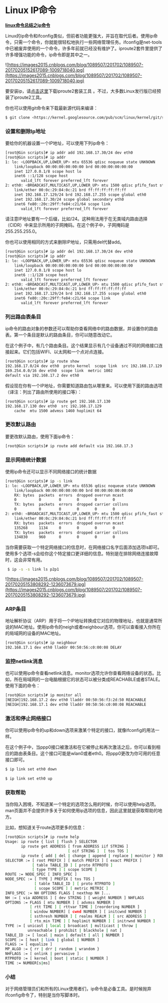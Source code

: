 

# Linux IP命令

**[linux命令总结之ip命令](https://www.cnblogs.com/ginvip/p/6367803.html)**

Linux的ip命令和ifconfig类似，但前者功能更强大，并旨在取代后者。使用ip命令，只需一个命令，你就能很轻松地执行一些网络管理任务。ifconfig是net-tools中已被废弃使用的一个命令，许多年前就已经没有维护了。iproute2套件里提供了许多增强功能的命令，ip命令即是其中之一。

![https://images2015.cnblogs.com/blog/1089507/201702/1089507-20170205152617089-1009718040.jpg](https://images2015.cnblogs.com/blog/1089507/201702/1089507-20170205152617089-1009718040.jpg)

要安装ip，请[点击这里](http://www.linuxgrill.com/anonymous/iproute2/NEW-OSDL/)下载iproute2套装工具 。不过，大多数Linux发行版已经预装了iproute2工具。

你也可以使用git命令来下载最新源代码来编译：

```bash
$ git clone <https://kernel.googlesource.com/pub/scm/linux/kernel/git/shemminger/iproute2.git>
```

### **设置和删除Ip地址**

要给你的机器设置一个IP地址，可以使用下列ip命令：

```bash
[root@Gin scripts]# ip addr add 192.168.17.30/24 dev eth0
[root@Gin scripts]# ip addr
1: lo: <LOOPBACK,UP,LOWER_UP> mtu 65536 qdisc noqueue state UNKNOWN
    link/loopback 00:00:00:00:00:00 brd 00:00:00:00:00:00
    inet 127.0.0.1/8 scope host lo
    inet6 ::1/128 scope host
       valid_lft forever preferred_lft forever
2: eth0: <BROADCAST,MULTICAST,UP,LOWER_UP> mtu 1500 qdisc pfifo_fast state UNKNOWN qlen 1000
    link/ether 00:0c:29:84:0c:21 brd ff:ff:ff:ff:ff:ff
    inet 192.168.17.129/24 brd 192.168.17.255 scope global eth0
    inet 192.168.17.30/24 scope global secondary eth0
    inet6 fe80::20c:29ff:fe84:c21/64 scope link
       valid_lft forever preferred_lft forever
```

请注意IP地址要有一个后缀，比如/24。这种用法用于在无类域内路由选择（CIDR）中来显示所用的子网掩码。在这个例子中，子网掩码是255.255.255.0。

你也可以使用相同的方式来删除IP地址，只需用del代替add。

```bash
[root@Gin scripts]# ip addr del 192.168.17.30/24 dev eth0
[root@Gin scripts]# ip addr
1: lo: <LOOPBACK,UP,LOWER_UP> mtu 65536 qdisc noqueue state UNKNOWN
    link/loopback 00:00:00:00:00:00 brd 00:00:00:00:00:00
    inet 127.0.0.1/8 scope host lo
    inet6 ::1/128 scope host
       valid_lft forever preferred_lft forever
2: eth0: <BROADCAST,MULTICAST,UP,LOWER_UP> mtu 1500 qdisc pfifo_fast state UNKNOWN qlen 1000
    link/ether 00:0c:29:84:0c:21 brd ff:ff:ff:ff:ff:ff
    inet 192.168.17.129/24 brd 192.168.17.255 scope global eth0
    inet6 fe80::20c:29ff:fe84:c21/64 scope link
       valid_lft forever preferred_lft forever
```

### **列出路由表条目**

ip命令的路由对象的参数还可以帮助你查看网络中的路由数据，并设置你的路由表。第一个条目是默认的路由条目，你可以随意改动它。

在这个例子中，有几个路由条目。这个结果显示有几个设备通过不同的网络接口连接起来。它们包括WIFI、以太网和一个点对点连接。

```bash
[root@Gin scripts]# ip route show
192.168.17.0/24 dev eth0  proto kernel  scope link  src 192.168.17.129
169.254.0.0/16 dev eth0  scope link  metric 1002
default via 192.168.17.2 dev eth0
```

假设现在你有一个IP地址，你需要知道路由包从哪里来。可以使用下面的路由选项（译注：列出了路由所使用的接口等）：

```bash
[root@Gin scripts]# ip route get 192.168.17.130
192.168.17.130 dev eth0  src 192.168.17.129
    cache  mtu 1500 advmss 1460 hoplimit 64
```

### **更改默认路由**

要更改默认路由，使用下面ip命令：

```bash
[root@Gin scripts]# ip route add default via 192.168.17.3
```

### **显示网络统计数据**

使用ip命令还可以显示不同网络接口的统计数据

```bash
[root@Gin scripts]# ip -s link
1: lo: <LOOPBACK,UP,LOWER_UP> mtu 65536 qdisc noqueue state UNKNOWN
    link/loopback 00:00:00:00:00:00 brd 00:00:00:00:00:00
    RX: bytes  packets  errors  dropped overrun mcast  
    0          0        0       0       0       0     
    TX: bytes  packets  errors  dropped carrier collsns
    0          0        0       0       0       0     
2: eth0: <BROADCAST,MULTICAST,UP,LOWER_UP> mtu 1500 qdisc pfifo_fast state UNKNOWN qlen 1000
    link/ether 00:0c:29:84:0c:21 brd ff:ff:ff:ff:ff:ff
    RX: bytes  packets  errors  dropped overrun mcast  
    135268     1134     0       0       0       0     
    TX: bytes  packets  errors  dropped carrier collsns
    134830     960      0       0       0       0
```

当你需要获取一个特定网络接口的信息时，在网络接口名字后面添加选项ls即可。使用多个选项-s会给你这个特定接口更详细的信息。特别是在排除网络连接故障时，这会非常有用。

```bash
 $ ip -s -s link ls p2p1
```

![https://images2015.cnblogs.com/blog/1089507/201702/1089507-20170205153808292-1236073679.jpg](https://images2015.cnblogs.com/blog/1089507/201702/1089507-20170205153808292-1236073679.jpg)

### **ARP条目**

地址解析协议（ARP）用于将一个IP地址转换成它对应的物理地址，也就是通常所说的MAC地址。使用ip命令的neigh或者neighbour选项，你可以查看接入你所在的局域网的设备的MAC地址。

```bash
[root@Gin scripts]# ip neighbour
192.168.17.1 dev eth0 lladdr 00:50:56:c0:00:08 DELAY
```

### **监控netlink消息**

也可以使用ip命令查看netlink消息。monitor选项允许你查看网络设备的状态。比如，所在局域网的一台电脑根据它的状态可以被分类成REACHABLE或者STALE。使用下面的命令：

```bash
[root@Gin scripts]# ip monitor all
[NEIGH]192.168.17.2 dev eth0 lladdr 00:50:56:f3:2d:50 REACHABLE
[NEIGH]192.168.17.1 dev eth0 lladdr 00:50:56:c0:00:08 REACHABLE
```

### **激活和停止网络接口**

你可以使用ip命令的up和down选项来激某个特定的接口，就像ifconfig的用法一样。

在这个例子中，当ppp0接口被激活和在它被停止和再次激活之后，你可以看到相应的路由表条目。这个接口可能是wlan0或者eth0。将ppp0更改为你可用的任意接口即可。

```bash
$ ip link set eth0 down
  
$ ip link set eth0 up
```

### **获取帮助**

当你陷入困境，不知道某一个特定的选项怎么用的时候，你可以使用help选项。man页面并不会提供许多关于如何使用ip选项的信息，因此这里就是获取帮助的地方。

比如，想知道关于route选项更多的信息：

```bash
[root@Gin scripts]# ip route help
Usage: ip route { list | flush } SELECTOR
       ip route get ADDRESS [ from ADDRESS iif STRING ]
                            [ oif STRING ]  [ tos TOS ]
       ip route { add | del | change | append | replace | monitor } ROUTE
SELECTOR := [ root PREFIX ] [ match PREFIX ] [ exact PREFIX ]
            [ table TABLE_ID ] [ proto RTPROTO ]
            [ type TYPE ] [ scope SCOPE ]
ROUTE := NODE_SPEC [ INFO_SPEC ]
NODE_SPEC := [ TYPE ] PREFIX [ tos TOS ]
             [ table TABLE_ID ] [ proto RTPROTO ]
             [ scope SCOPE ] [ metric METRIC ]
INFO_SPEC := NH OPTIONS FLAGS [ nexthop NH ]...
NH := [ via ADDRESS ] [ dev STRING ] [ weight NUMBER ] NHFLAGS
OPTIONS := FLAGS [ mtu NUMBER ] [ advmss NUMBER ]
           [ rtt TIME ] [ rttvar TIME ] [reordering NUMBER ]
           [ window NUMBER] [ cwnd NUMBER ] [ initcwnd NUMBER ]
           [ ssthresh NUMBER ] [ realms REALM ] [ src ADDRESS ]
           [ rto_min TIME ] [ hoplimit NUMBER ] [ initrwnd NUMBER ]
TYPE := [ unicast | local | broadcast | multicast | throw |
          unreachable | prohibit | blackhole | nat ]
TABLE_ID := [ local | main | default | all | NUMBER ]
SCOPE := [ host | link | global | NUMBER ]
FLAGS := [ equalize ]
MP_ALGO := { rr | drr | random | wrandom }
NHFLAGS := [ onlink | pervasive ]
RTPROTO := [ kernel | boot | static | NUMBER ]
TIME := NUMBER[s|ms]
```

### **小结**

对于网络管理员们和所有的Linux使用者们，ip命令是必备工具。是时候抛弃ifconfig命令了，特别是当你写脚本时。